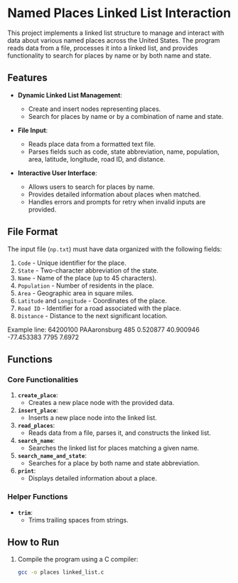 # Named Places Linked List Interaction

This project implements a linked list structure to manage and interact with data about various named places across the United States. The program reads data from a file, processes it into a linked list, and provides functionality to search for places by name or by both name and state.

## Features

- **Dynamic Linked List Management**:
  - Create and insert nodes representing places.
  - Search for places by name or by a combination of name and state.

- **File Input**:
  - Reads place data from a formatted text file.
  - Parses fields such as code, state abbreviation, name, population, area, latitude, longitude, road ID, and distance.

- **Interactive User Interface**:
  - Allows users to search for places by name.
  - Provides detailed information about places when matched.
  - Handles errors and prompts for retry when invalid inputs are provided.

## File Format

The input file (`np.txt`) must have data organized with the following fields:
1. `Code` - Unique identifier for the place.
2. `State` - Two-character abbreviation of the state.
3. `Name` - Name of the place (up to 45 characters).
4. `Population` - Number of residents in the place.
5. `Area` - Geographic area in square miles.
6. `Latitude` and `Longitude` - Coordinates of the place.
7. `Road ID` - Identifier for a road associated with the place.
8. `Distance` - Distance to the next significant location.

Example line:
64200100 PAAaronsburg 485 0.520877 40.900946 -77.453383 7795 7.6972


## Functions

### Core Functionalities
1. **`create_place`**:
   - Creates a new place node with the provided data.
2. **`insert_place`**:
   - Inserts a new place node into the linked list.
3. **`read_places`**:
   - Reads data from a file, parses it, and constructs the linked list.
4. **`search_name`**:
   - Searches the linked list for places matching a given name.
5. **`search_name_and_state`**:
   - Searches for a place by both name and state abbreviation.
6. **`print`**:
   - Displays detailed information about a place.

### Helper Functions
- **`trim`**:
  - Trims trailing spaces from strings.

## How to Run

1. Compile the program using a C compiler:
   ```bash
   gcc -o places linked_list.c
